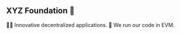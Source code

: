 ## XYZ Foundation 👋

🙋‍♀️ Innovative decentralized applications.
🍿 We run our code in EVM.
<!-- 🧙 Remember, you can do mighty things with the power of [Markdown](https://docs.github.com/github/writing-on-github/getting-started-with-writing-and-formatting-on-github/basic-writing-and-formatting-syntax)
-->
